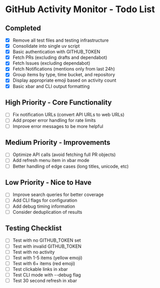 # GitHub Activity Monitor - Todo List

## Completed
- [x] Remove all test files and testing infrastructure
- [x] Consolidate into single uv script
- [x] Basic authentication with GITHUB_TOKEN
- [x] Fetch PRs (excluding drafts and dependabot)
- [x] Fetch Issues (excluding dependabot)
- [x] Fetch Notifications (mentions only from last 24h)
- [x] Group items by type, time bucket, and repository
- [x] Display appropriate emoji based on activity count
- [x] Basic xbar and CLI output formatting

## High Priority - Core Functionality
- [ ] Fix notification URLs (convert API URLs to web URLs)
- [ ] Add proper error handling for rate limits
- [ ] Improve error messages to be more helpful

## Medium Priority - Improvements
- [ ] Optimize API calls (avoid fetching full PR objects)
- [ ] Add refresh menu item in xbar mode
- [ ] Better handling of edge cases (long titles, unicode, etc)

## Low Priority - Nice to Have
- [ ] Improve search queries for better coverage
- [ ] Add CLI flags for configuration
- [ ] Add debug timing information
- [ ] Consider deduplication of results

## Testing Checklist
- [ ] Test with no GITHUB_TOKEN set
- [ ] Test with invalid GITHUB_TOKEN
- [ ] Test with no activity
- [ ] Test with 1-5 items (yellow emoji)
- [ ] Test with 6+ items (red emoji)
- [ ] Test clickable links in xbar
- [ ] Test CLI mode with --debug flag
- [ ] Test 30 second refresh in xbar